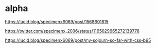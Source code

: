 # alpha
https://lucid.blog/specimenx6069/post/1566601815

https://twitter.com/specimenx_2006/status/1165029665272139778

https://lucid.blog/specimenx6069/post/my-sojourn-so-far-with-css-b95
